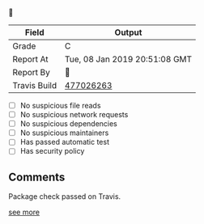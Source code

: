 :robot: 

| Field | Output |
|----|----|
| Grade | C |
| Report At | Tue, 08 Jan 2019 20:51:08 GMT |
| Report By | :robot: |
| Travis Build | [477026263](https://travis-ci.org/ISNIT0/npm-package-tester/builds/477026263) |
    
- [ ] No suspicious file reads
- [ ] No suspicious network requests
- [ ] No suspicious dependencies
- [ ] No suspicious maintainers
- [ ] Has passed automatic test
- [ ] Has security policy

## Comments
> 
Package check passed on Travis.

[see more](https://travis-ci.org/ISNIT0/npm-package-tester/branches)

